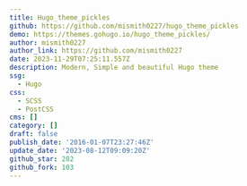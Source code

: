 ```yaml
---
title: Hugo_theme_pickles
github: https://github.com/mismith0227/hugo_theme_pickles
demo: https://themes.gohugo.io/hugo_theme_pickles/
author: mismith0227
author_link: https://github.com/mismith0227
date: 2023-11-29T07:25:11.557Z
description: Modern, Simple and beautiful Hugo theme
ssg:
  - Hugo
css:
  - SCSS
  - PostCSS
cms: []
category: []
draft: false
publish_date: '2016-01-07T23:27:46Z'
update_date: '2023-08-12T09:09:20Z'
github_star: 202
github_fork: 103
---
```

